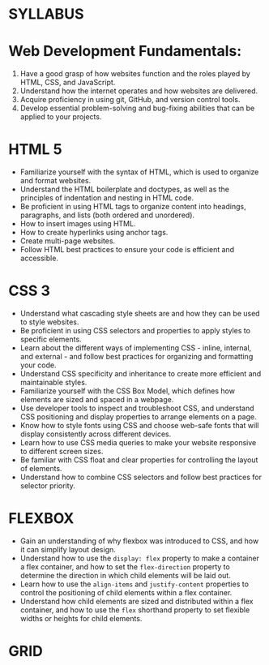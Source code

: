 <!DOCTYPE html>
<html lang="en">
  <body>
    <h1>SYLLABUS</h1>
    <h1>Web Development Fundamentals:</h1>
    <ol>
      <li>Have a good grasp of how websites function and the roles played by HTML, CSS, and JavaScript.</li>
      <li>Understand how the internet operates and how websites are delivered.</li>
      <li>Acquire proficiency in using git, GitHub, and version control tools.</li>
      <li>Develop essential problem-solving and bug-fixing abilities that can be applied to your projects.</li>
    </ol>
    <h1>HTML 5</h1>
    <ul>
      <li>Familiarize yourself with the syntax of HTML, which is used to organize and format websites.</li>
      <li>Understand the HTML boilerplate and doctypes, as well as the principles of indentation and nesting in HTML code.</li>
      <li>Be proficient in using HTML tags to organize content into headings, paragraphs, and lists (both ordered and unordered).</li>
      <li>How to insert images using HTML.</li>
      <li>How to create hyperlinks using anchor tags.</li>
      <li>Create multi-page websites.</li>
      <li>Follow HTML best practices to ensure your code is efficient and accessible.</li>
    </ul>
    <h1>CSS 3</h1>
    <ul>
      <li>Understand what cascading style sheets are and how they can be used to style websites.</li>
      <li>Be proficient in using CSS selectors and properties to apply styles to specific elements.</li>
      <li>Learn about the different ways of implementing CSS - inline, internal, and external - and follow best practices for organizing and formatting your code.</li>
      <li>Understand CSS specificity and inheritance to create more efficient and maintainable styles.</li>
      <li>Familiarize yourself with the CSS Box Model, which defines how elements are sized and spaced in a webpage.</li>
      <li>Use developer tools to inspect and troubleshoot CSS, and understand CSS positioning and display properties to arrange elements on a page.</li>
      <li>Know how to style fonts using CSS and choose web-safe fonts that will display consistently across different devices.</li>
      <li>Learn how to use CSS media queries to make your website responsive to different screen sizes.</li>
      <li>Be familiar with CSS float and clear properties for controlling the layout of elements.</li>
      <li>Understand how to combine CSS selectors and follow best practices for selector priority.</li>
    </ul>
    <h1>FLEXBOX</h1>
    <ul>
      <li>Gain an understanding of why flexbox was introduced to CSS, and how it can simplify layout design.</li>
      <li>Understand how to use the <code>display: flex</code> property to make a container a flex container, and how to set the <code>flex-direction</code> property to determine the direction in which child elements will be laid out.</li>
      <li>Learn how to use the <code>align-items</code> and <code>justify-content</code> properties to control the positioning of child elements within a flex container.</li>
      <li>Understand how child elements are sized and distributed within a flex container, and how to use the <code>flex</code> shorthand property to set flexible widths or heights for child elements.</li>
    </ul>
    <h1>GRID</h1>
    
  </body>
</html>
